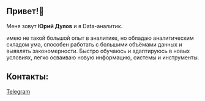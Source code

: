 ## Привет!👋
Меня зовут **Юрий Дулов** и я Data-аналитик.

имею не такой большой опыт в аналитике, но обладаю аналитическим складом ума, способен работать с большими объёмами данных и выявлять закономерности.
Быстро обучаюсь и адаптируюсь в новых условиях, легко осваиваю новую информацию, системы и инструменты.


## Контакты:

[Telegram](https://t.me/yuri_ds)

<!--
**bl82/bl82** is a ✨ _special_ ✨ repository because its `README.md` (this file) appears on your GitHub profile.

Here are some ideas to get you started:

- 🔭 I’m currently working on ...
- 🌱 I’m currently learning ...
- 👯 I’m looking to collaborate on ...
- 🤔 I’m looking for help with ...
- 💬 Ask me about ...
- 📫 How to reach me: ...
- 😄 Pronouns: ...
- ⚡ Fun fact: ...
-->
